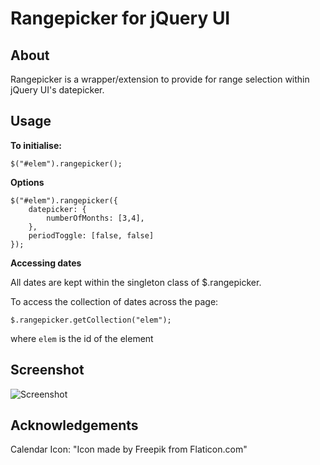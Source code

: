 Rangepicker for jQuery UI
=======================

About
-----
Rangepicker is a wrapper/extension to provide for range selection within jQuery UI's datepicker.



Usage
---

**To initialise:**

	$("#elem").rangepicker();




**Options**

	$("#elem").rangepicker({
		datepicker: {
			numberOfMonths: [3,4],
	  	},
		periodToggle: [false, false]
	});



**Accessing dates**

All dates are kept within the singleton class of $.rangepicker.

To access the collection of dates across the page:

	$.rangepicker.getCollection("elem");
	
where `elem` is the id of the element



Screenshot
---
![Screenshot](https://raw.github.com/yeojz/rangepicker-js/screenshots/screenshot.png)





Acknowledgements
---
Calendar Icon: "Icon made by Freepik from Flaticon.com"